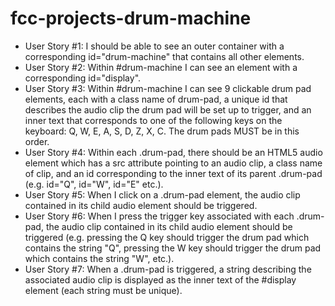 # fcc-projects-drum-machine
<ul>
<li>User Story #1: I should be able to see an outer container with a corresponding id="drum-machine" that contains all other elements.</li>

<li>User Story #2: Within #drum-machine I can see an element with a corresponding id="display".</li>

<li>User Story #3: Within #drum-machine I can see 9 clickable drum pad elements, each with a class name of drum-pad, a unique id that describes the audio clip the drum pad will be set up to trigger, and an inner text that corresponds to one of the following keys on the keyboard: Q, W, E, A, S, D, Z, X, C. The drum pads MUST be in this order.</li>

<li>User Story #4: Within each .drum-pad, there should be an HTML5 audio element which has a src attribute pointing to an audio clip, a class name of clip, and an id corresponding to the inner text of its parent .drum-pad (e.g. id="Q", id="W", id="E" etc.).</li>

<li>User Story #5: When I click on a .drum-pad element, the audio clip contained in its child audio element should be triggered.</li>

<li>User Story #6: When I press the trigger key associated with each .drum-pad, the audio clip contained in its child audio element should be triggered (e.g. pressing the Q key should trigger the drum pad which contains the string "Q", pressing the W key should trigger the drum pad which contains the string "W", etc.).</li>

<li>User Story #7: When a .drum-pad is triggered, a string describing the associated audio clip is displayed as the inner text of the #display element (each string must be unique).</li>
</ul>
